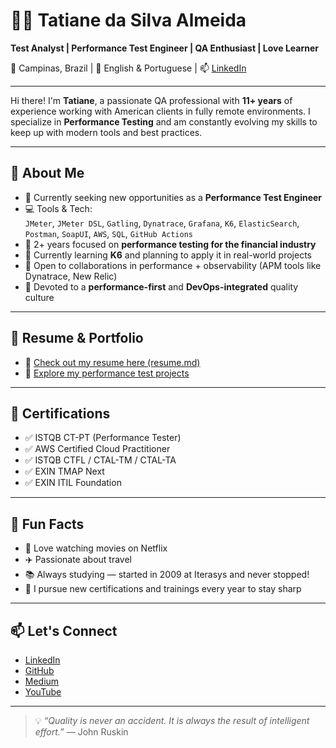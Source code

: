 # 👩‍💻 Tatiane da Silva Almeida

**Test Analyst | Performance Test Engineer | QA Enthusiast | Love Learner**

📍 Campinas, Brazil | 💬 English & Portuguese | 📫 [LinkedIn](https://www.linkedin.com/in/tatianealmeida)

---

Hi there! I'm **Tatiane**, a passionate QA professional with **11+ years** of experience working with American clients in fully remote environments. I specialize in **Performance Testing** and am constantly evolving my skills to keep up with modern tools and best practices.

---

## 🚀 About Me

- 🔭 Currently seeking new opportunities as a **Performance Test Engineer**
- 💻 Tools & Tech:  
  `JMeter`, `JMeter DSL`, `Gatling`, `Dynatrace`, `Grafana`, `K6`, `ElasticSearch`, `Postman`, `SoapUI`, `AWS`, `SQL`, `GitHub Actions`
- 🏦 2+ years focused on **performance testing for the financial industry**
- 🌱 Currently learning **K6** and planning to apply it in real-world projects
- 👯 Open to collaborations in performance + observability (APM tools like Dynatrace, New Relic)
- 🧪 Devoted to a **performance-first** and **DevOps-integrated** quality culture

---

## 🧾 Resume & Portfolio

- 📄 [Check out my resume here (resume.md)](https://github.com/almeidas-tatiane/almeidas-tatiane/blob/main/resume.md)
- 🧪 [Explore my performance test projects](https://github.com/almeidas-tatiane?tab=repositories)

---

## 🏅 Certifications

- ✅ ISTQB CT-PT (Performance Tester)  
- ✅ AWS Certified Cloud Practitioner  
- ✅ ISTQB CTFL / CTAL-TM / CTAL-TA  
- ✅ EXIN TMAP Next  
- ✅ EXIN ITIL Foundation  

---

## 🎯 Fun Facts

- 🎥 Love watching movies on Netflix  
- ✈️ Passionate about travel  
- 📚 Always studying — started in 2009 at Iterasys and never stopped!  
- 🧠 I pursue new certifications and trainings every year to stay sharp  

---

## 📫 Let's Connect

- [LinkedIn](https://www.linkedin.com/in/tatianealmeida)  
- [GitHub](https://github.com/almeidas-tatiane)  
- [Medium](https://medium.com/@almeidas.tatiane)  
- [YouTube](https://youtube.com/watch?v=BhCYA7fUE4Y)

---

> 💡 *“Quality is never an accident. It is always the result of intelligent effort.”* — John Ruskin


